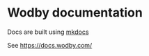 # Wodby documentation

Docs are built using [mkdocs](http://www.mkdocs.org)

See https://docs.wodby.com/
